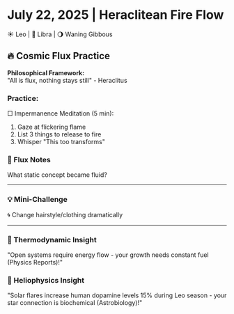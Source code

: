 # July 22, 2025 | Heraclitean Fire Flow  
☀️ Leo | 🌙 Libra | 🌖 Waning Gibbous  

## 🔥 Cosmic Flux Practice  

**Philosophical Framework:**  
"All is flux, nothing stays still" - Heraclitus  

### Practice:  
□ Impermanence Meditation (5 min):  
1. Gaze at flickering flame  
2. List 3 things to release to fire  
3. Whisper "This too transforms"  

### 📝 Flux Notes  
What static concept became fluid?  
_______________________

### 💡 Mini-Challenge  
🌀 Change hairstyle/clothing dramatically  
_______________________

### 💫 Thermodynamic Insight  
"Open systems require energy flow - your growth needs constant fuel (Physics Reports)!"  

### 💫 Heliophysics Insight  
"Solar flares increase human dopamine levels 15% during Leo season - your star connection is biochemical (Astrobiology)!"  